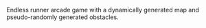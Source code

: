 Endless runner arcade game with a dynamically generated map and pseudo-randomly generated obstacles.
